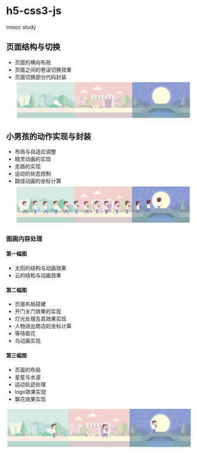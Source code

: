 # h5-css3-js
imooc study

## 页面结构与切换
* 页面的横向布局
* 页面之间的卷滚切换效果
* 页面切换部分代码封装
![](./doc/pic/1.png)

## 小男孩的动作实现与封装
* 布局与自适应调整
* 精灵动画的实现
* 走路的实现
* 运动的状态控制
* 路径动画的坐标计算
![](./doc/pic/2.png)

### 图画内容处理
#### 第一幅图
* 太阳的结构与动画效果
* 云的结构与动画效果

#### 第二幅图
* 页面布局搭建
* 开门关门效果的实现
* 灯光处理及其效果实现
* 人物进出商店的坐标计算
* 等待取花
* 鸟动画实现



#### 第三幅图
* 页面的布局
* 星星与水波
* 运动轨迹处理
* logo效果实现
* 飘花效果实现

![](./doc/pic/3.png)
